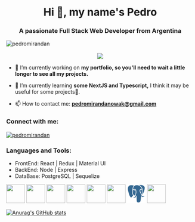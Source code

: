 <h1 align="center">Hi 👋, my name's Pedro</h1>
<h3 align="center">A passionate Full Stack Web Developer from Argentina</h3>

<p align="left"> <img src="https://komarev.com/ghpvc/?username=pedromirandan&label=Profile%20views&color=0e75b6&style=flat" alt="pedromirandan" /> </p>

<div align="center">
   <img align="center" src="https://readme-typing-svg.herokuapp.com/?lines=Full%20Stack%20Developer;Always%20learning%20new%20things&font=Fira%20Code&center=true&width=440&height=45&color=f75c7e&vCenter=true&size=22">

  </div>

- 🔭 I’m currently working on **my portfolio, so you'll need to wait a little longer to see all my projects.**

- 🌱 I’m currently learning **some NextJS and Typescript,** I think it may be useful for some projects🤫.

- 📫 How to contact me: **pedromirandanowak@gmail.com**

<h3 align="left">Connect with me:</h3>
<p align="left">
<a href="https://www.linkedin.com/in/pedro-miranda-nowak-857157259/" target="_blank"><img align="center" src="https://raw.githubusercontent.com/rahuldkjain/github-profile-readme-generator/master/src/images/icons/Social/linked-in-alt.svg" alt="pedromirandan" height="30" width="40" /></a>
</p>

<h3 align="left">Languages and Tools:</h3>
<ul>
  <li>FrontEnd: React | Redux | Material UI</li>
  <li>BackEnd: Node | Express </li>
  <li>DataBase: PostgreSQL | Sequelize </li>
</ul>

<img src='https://static-00.iconduck.com/assets.00/javascript-plain-icon-256x256-ianqz9kb.png' height="50px" width='50px'/>
<a href='https://react.dev/' target="_blank"><img src='https://4.bp.blogspot.com/-_YSVTe2ekBU/XKMntJDH0ZI/AAAAAAAAXNk/3d48i_XShWwvoMNj0YJWp2J4_Woh9dzGgCLcBGAs/s1600/reactjs%2Btutorial.png' rel="noopener noreferrer" width='50px' height='50px'/></a>
<a href='https://redux.js.org/' target="_blank"><img src='https://miro.medium.com/v2/resize:fit:512/1*uII4elorSUwsIA5m1j-o2w.png'  rel="noopener noreferrer" width='50px' height='50px'/></a>
<a href='https://mui.com/' target="_blank" rel="noopener noreferrer"><img src='https://marco-sardido-portfolio.vercel.app/assets/materialui.fca76e68.png' width='50px' height='50px'/></a>
<a href='https://nodejs.org/en' target="_blank" rel="noopener noreferrer"><img src='https://cdn.iconscout.com/icon/free/png-256/free-node-js-1174925.png' width='50px' height='50px'/></a>
<a href='https://expressjs.com/' target="_blank" rel="noopener noreferrer"><img src='https://sp-ao.shortpixel.ai/client/q_glossy,ret_img,w_256/https://itsolution24x7.com/blog/wp-content/uploads/2020/06/express.png' width='50px' height='50px'/></a>
<a href='https://www.postgresql.org/' target="_blank" rel="noopener noreferrer"><img src='https://raw.githubusercontent.com/0install/0install.de-feeds/master/pgAdmin3.png' width='50px' height='50px'/></a>
<a href='https://sequelize.org/' target="_blank" rel="noopener noreferrer"><img src='https://images.opencollective.com/sequelize/5974b6b/logo/256.png' width='50px' height='50px'/></a>

[![Anurag's GitHub stats](https://github-readme-stats.vercel.app/api?username=pedromirandan)](https://github.com/pedromirandan/github-readme-stats)
